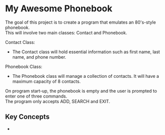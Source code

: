 # My Awesome Phonebook
The goal of this project is to create a program that emulates an 80's-style phonebook.  
This will involve two main classes: Contact and Phonebook.  

Contact Class:  
- The Contact class will hold essential information such as first name, last name, and phone number.

Phonebook Class:  
- The Phonebook class will manage a collection of contacts. It will have a maximum capacity of 8 contacts.

On program start-up, the phonebook is empty and the user is prompted to enter one
of three commands.  
The program only accepts ADD, SEARCH and EXIT.  

## Key Concepts
- 
